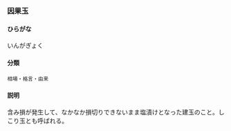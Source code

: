 <div style="display:none;">

## [あ行](securities-terms?id=あ行)

</div>

### 因果玉

#### ひらがな

いんがぎょく

#### 分類

`相場・格言・由来`

#### 説明

含み損が発生して、なかなか損切りできないまま塩漬けとなった建玉のこと。しこり玉とも呼ばれる。

<div style="display:none;">

## [か行](securities-terms?id=か行)
## [さ行](securities-terms?id=さ行)
## [た行](securities-terms?id=た行)
## [な行](securities-terms?id=な行)
## [は行](securities-terms?id=は行)
## [ま行](securities-terms?id=ま行)
## [や行](securities-terms?id=や行)
## [ら行](securities-terms?id=ら行)
## [わ行](securities-terms?id=わ行)
## [英数字・記号](securities-terms?id=英数字・記号)

</div>

